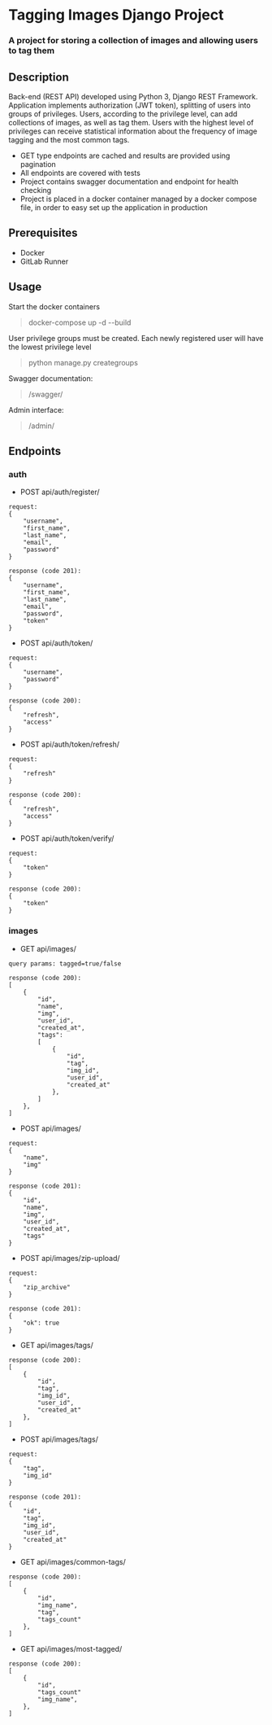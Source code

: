 # Tagging Images Django Project

### A project for storing a collection of images and allowing users to tag them


## Description
Back-end (REST API) developed using Python 3, Django REST Framework.
Application implements authorization (JWT token), splitting of users into groups of privileges.
Users, according to the privilege level, can add collections of images, as well as tag them.
Users with the highest level of privileges can receive statistical information about the frequency of image tagging
and the most common tags.

- GET type endpoints are cached and results are provided using pagination
- All endpoints are covered with tests
- Project contains swagger documentation and endpoint for health checking
- Project is placed in a docker container managed by a docker compose file, in order to easy set up the application in production


## Prerequisites
- Docker
- GitLab Runner

## Usage
Start the docker containers

> docker-compose up -d --build

User privilege groups must be created.
Each newly registered user will have the lowest privilege level

> python manage.py creategroups

Swagger documentation:

> /swagger/

Admin interface:

> /admin/


## Endpoints

### auth
- POST api/auth/register/
```
request:
{
    "username",
    "first_name",
    "last_name",
    "email",
    "password"
}

response (code 201):
{
    "username",
    "first_name",
    "last_name",
    "email",
    "password",
    "token"
}
```

- POST api/auth/token/
```
request:
{
    "username",
    "password"
}

response (code 200):
{
    "refresh",
    "access"
}
```

- POST api/auth/token/refresh/
```
request:
{
    "refresh"
}

response (code 200):
{
    "refresh",
    "access"
}
```

- POST api/auth/token/verify/
```
request:
{
    "token"
}

response (code 200):
{
    "token"
}
```


### images

- GET api/images/
```
query params: tagged=true/false

response (code 200):
[
    {
        "id",
        "name",
        "img",
        "user_id",
        "created_at",
        "tags":
        [
            {
                "id",
                "tag",
                "img_id",
                "user_id",
                "created_at"
            },
        ]
    },
]
```

- POST api/images/
```
request:
{
    "name",
    "img"
}

response (code 201):
{
    "id",
    "name",
    "img",
    "user_id",
    "created_at",
    "tags"
}
```

- POST api/images/zip-upload/
```
request:
{
    "zip_archive"
}

response (code 201):
{
    "ok": true
}
```

- GET api/images/tags/
```
response (code 200):
[
    {
        "id",
        "tag",
        "img_id",
        "user_id",
        "created_at"
    },
]
```

- POST api/images/tags/
```
request:
{
    "tag",
    "img_id"
}

response (code 201):
{
    "id",
    "tag",
    "img_id",
    "user_id",
    "created_at"
}
```

- GET api/images/common-tags/
```
response (code 200):
[
    {
        "id",
        "img_name",
        "tag",
        "tags_count"
    },
]
```

- GET api/images/most-tagged/
```
response (code 200):
[
    {
        "id",
        "tags_count"
        "img_name",
    },
]
```
